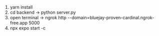 1. yarn install
2. cd backend -> python server.py
3. open terminal -> ngrok http --domain=bluejay-proven-cardinal.ngrok-free.app 5000
4. npx expo start -c
